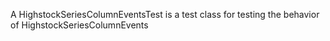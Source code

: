 A HighstockSeriesColumnEventsTest is a test class for testing the behavior of HighstockSeriesColumnEvents